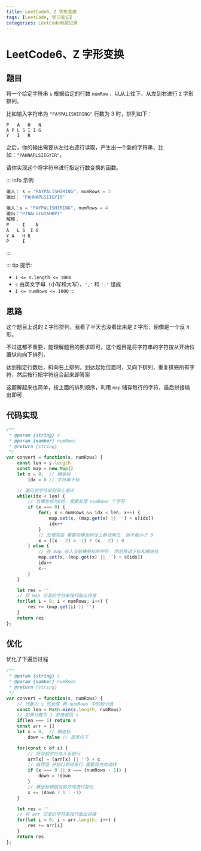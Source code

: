 ```yaml
---
title: LeetCode6、Z 字形变换
tags: [LeetCode, 学习笔记]
categories: LeetCode刷题记录
---
```


# LeetCode6、Z 字形变换

## 题目
将一个给定字符串 `s` 根据给定的行数 `numRow` ，以从上往下、从左到右进行 `Z` 字形排列。

比如输入字符串为 `"PAYPALISHIRING"` 行数为 3 时，排列如下：
```
P   A   H   N
A P L S I I G
Y   I   R
```

之后，你的输出需要从左往右逐行读取，产生出一个新的字符串，比如：`"PAHNAPLSIIGYIR"`。

请你实现这个将字符串进行指定行数变换的函数。

::: info 示例
```js
输入： s = "PAYPALISHIRING", numRows = 3
输出： "PAHNAPLSIIGYIR"

输入：s = "PAYPALISHIRING", numRows = 4
输出："PINALSIGYAHRPI"
解释：
P     I    N
A   L S  I G
Y A   H R
P     I

```
:::

::: tip 提示:
-   `1 <= s.length <= 1000`
-   `s` 由英文字母（小写和大写）、`','` 和 `'.'` 组成
-   `1 <= numRows <= 1000`
:::


## 思路
这个题目上说的 `Z` 字形排列，我看了半天也没看出来是 `Z` 字形，倒像是一个反 `N` 形。

不过这都不重要，能理解题目的要求即可，这个题目是将字符串的字符按从开始位置纵向向下排列，

达到指定行数后，斜向右上排列，到达起始位置时，又向下排列，重复排完所有字符，然后按行把字符组合起来即答案

这题解起来也简单，按上面的排列顺序，利用 `map` 储存每行的字符，最后拼接输出即可

## 代码实现
```js
/**
 * @param {string} s
 * @param {number} numRows
 * @return {string}
 */
var convert = function(s, numRows) {
    const len = s.length
    const map = new Map()
    let x = 0,  // 横坐标
        idx = 0 // 字符串下标

    // 遍历完字符串则停止循环
    while(idx < len) {
        // 当横坐标为0时，需要处理 numRows 个字符
        if (x === 0) { 
            for(; x < numRows && idx < len; x++) {
                map.set(x, (map.get(x) || '') + s[idx])
                idx++
            }
            // 处理完后 需要将横坐标往上移动两位  但不能小于 0
            x = ((x - 2) > -1) ? (x - 2) : 0
        } else {
            // 在 map 存入当前横坐标的字符  然后移动下标和横坐标
            map.set(x, (map.get(x) || '') + s[idx])
            idx++
            x--
        }
    }

    let res = ''
    // 将 map 记录的字符串按行取出拼接
    for(let i = 0; i < numRows; i++) {
        res += (map.get(i) || '')
    }
    return res
};
```

## 优化
优化了下遍历过程

```js
/**
 * @param {string} s
 * @param {number} numRows
 * @return {string}
 */
var convert = function(s, numRows) {
    // 行数为 s 的长度 和 numRows 中的较小值
    const len = Math.min(s.length, numRows)
    // 如果行数为 1 直接返回 s
    if(len === 1) return s
    const arr = []
    let x = 0,  // 横坐标
        down = false // 是否向下

    for(const c of s) {
        // 将当前字符存入当前行
        arr[x] = (arr[x] || '') + c
        // 临界值 开始行和结束行 需要将方向调转
        if (x === 0 || x === (numRows - 1)) {
            down = !down
        }
        // 横坐标根据当前方向进行变化
        x += (down ? 1 : -1)
    }

    let res = ''
    // 将 arr 记录的字符串按行取出拼接
    for(let i = 0; i < arr.length; i++) {
        res += arr[i]
    }
    return res
};
```
